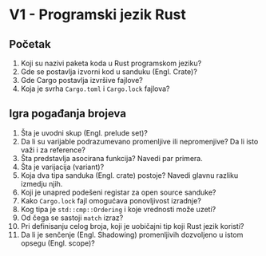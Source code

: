 # V1 - Programski jezik Rust

## Početak

1. Koji su nazivi paketa koda u Rust programskom jeziku?
2. Gde se postavlja izvorni kod u sanduku (Engl. Crate)?
3. Gde Cargo postavlja izvršive fajlove?
4. Koja je svrha `Cargo.toml` i `Cargo.lock` fajlova?

## Igra pogađanja brojeva

1. Šta je uvodni skup (Engl. prelude set)?
2. Da li su varijable podrazumevano promenljive ili nepromenjive? Da li isto važi i za reference?
3. Šta predstavlja asocirana funkcija? Navedi par primera.
4. Šta je varijacija (variant)?
5. Koja dva tipa sanduka (Engl. crate) postoje? Navedi glavnu razliku izmedju njih.
6. Koji je unapred podešeni registar za open source sanduke?
7. Kako `Cargo.lock` fajl omogućava ponovljivost izradnje?
8. Kog tipa je `std::cmp::Ordering` i koje vrednosti može uzeti?
9. Od čega se sastoji `match` izraz?
10. Pri definisanju celog broja, koji je uobičajni tip koji Rust jezik koristi?
11. Da li je senčenje (Engl. Shadowing) promenljivih dozvoljeno u istom opsegu (Engl. scope)?
